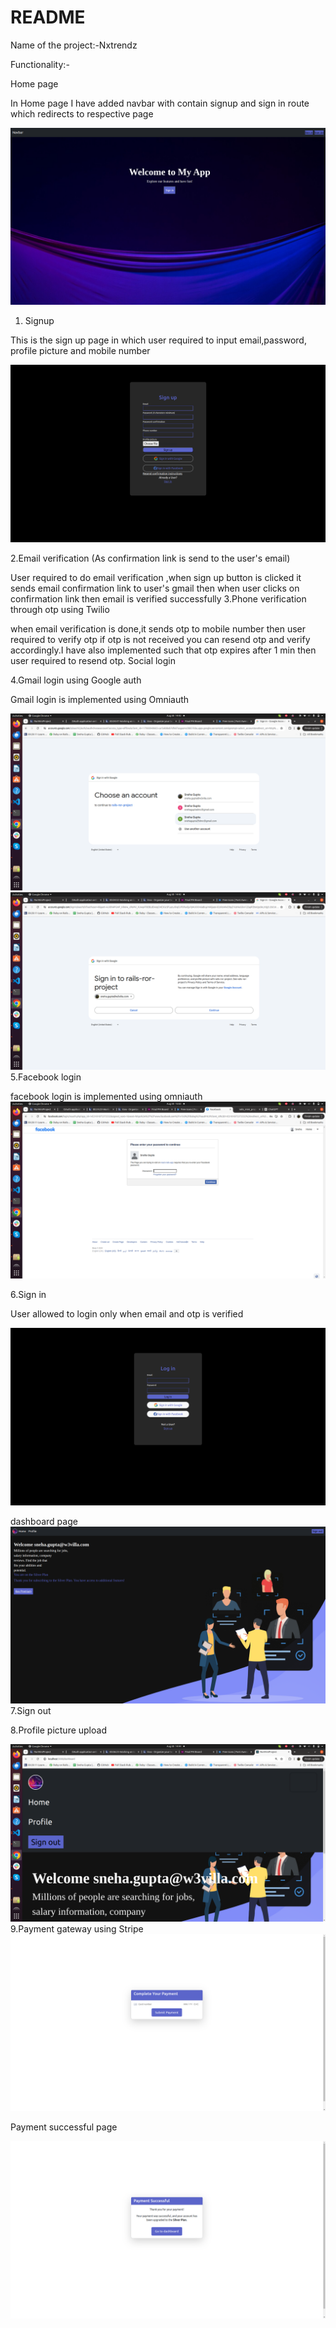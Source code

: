 # README

Name of the project:-Nxtrendz


Functionality:-



Home page


In Home page I have added navbar with contain signup and sign in route which redirects to respective page


<img src="./app/assets/images/home.png">





1. Signup

This is the sign up page in which user required to input email,password, profile picture and mobile number

<img src="./app/assets/images/signup.png">


   
2.Email verification (As confirmation link is send to the user's email)

User required to do email verification ,when sign up button is clicked it sends email confirmation link to user's gmail then when user clicks on confirmation link then email is verified successfully
3.Phone verification through otp using Twilio

when email verification is done,it sends otp to mobile number then user required to verify otp if otp is not received you can resend otp and verify accordingly.I have also implemented such that otp expires after 1 min then user required to resend otp.
Social login

4.Gmail login using Google auth

Gmail login is implemented using Omniauth

<img src="./app/assets/images/gmaillogin1.png">
<img src="./app/assets/images/gmaillogin2.png">
5.Facebook login

facebook login is implemented using omniauth 
<img src="./app/assets/images/facebookpage.png">

6.Sign in 

User allowed to login only when email and otp is verified 

<img src="./app/assets/images/signin.png">

dashboard page
<img src="./app/assets/images/dashboard.png">
7.Sign out

8.Profile picture upload

<img src="./app/assets/images/profileimage.png">
9.Payment gateway using Stripe

<img src="./app/assets/images/payment.png">

Payment successful page

<img src="./app/assets/images/paymentsuccessful.png">



